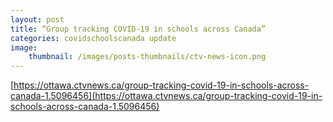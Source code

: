 ```yaml
---
layout: post
title: “Group tracking COVID-19 in schools across Canada”
categories: covidschoolscanada update
image:
    thumbnail: /images/posts-thumbnails/ctv-news-icon.png
---
```


[https://ottawa.ctvnews.ca/group-tracking-covid-19-in-schools-across-canada-1.5096456](https://ottawa.ctvnews.ca/group-tracking-covid-19-in-schools-across-canada-1.5096456)